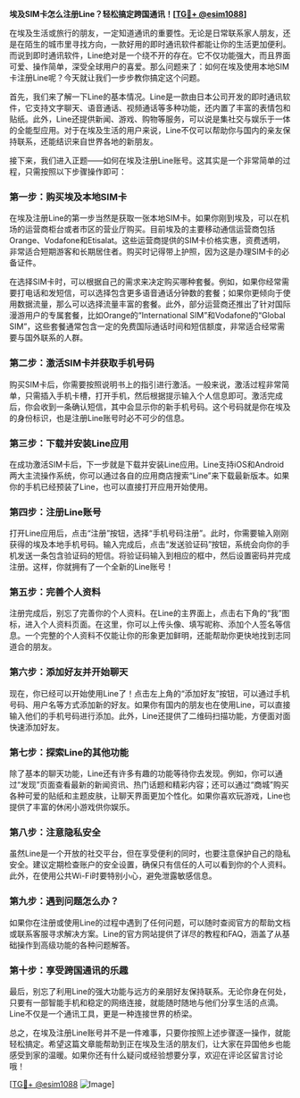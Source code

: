 **埃及SIM卡怎么注册Line？轻松搞定跨国通讯！[[TG💪+ @esim1088](https://t.me/s/esim1088)]**

在埃及生活或旅行的朋友，一定知道通讯的重要性。无论是日常联系家人朋友，还是在陌生的城市里寻找方向，一款好用的即时通讯软件都能让你的生活更加便利。而说到即时通讯软件，Line绝对是一个绕不开的存在。它不仅功能强大，而且界面可爱、操作简单，深受全球用户的喜爱。那么问题来了：如何在埃及使用本地SIM卡注册Line呢？今天就让我们一步步教你搞定这个问题。

首先，我们来了解一下Line的基本情况。Line是一款由日本公司开发的即时通讯软件，它支持文字聊天、语音通话、视频通话等多种功能，还内置了丰富的表情包和贴纸。此外，Line还提供新闻、游戏、购物等服务，可以说是集社交与娱乐于一体的全能型应用。对于在埃及生活的用户来说，Line不仅可以帮助你与国内的亲友保持联系，还能结识来自世界各地的新朋友。

接下来，我们进入正题——如何在埃及注册Line账号。这其实是一个非常简单的过程，只需按照以下步骤操作即可：

### **第一步：购买埃及本地SIM卡**
在埃及注册Line的第一步当然是获取一张本地SIM卡。如果你刚到埃及，可以在机场的运营商柜台或者市区的营业厅购买。目前埃及的主要移动通信运营商包括Orange、Vodafone和Etisalat。这些运营商提供的SIM卡价格实惠，资费透明，非常适合短期游客和长期居住者。购买时记得带上护照，因为这是办理SIM卡的必备证件。

在选择SIM卡时，可以根据自己的需求来决定购买哪种套餐。例如，如果你经常需要打电话和发短信，可以选择包含更多语音通话分钟数的套餐；如果你更倾向于使用数据流量，那么可以选择流量丰富的套餐。此外，部分运营商还推出了针对国际漫游用户的专属套餐，比如Orange的“International SIM”和Vodafone的“Global SIM”，这些套餐通常包含一定的免费国际通话时间和短信额度，非常适合经常需要与国外联系的人群。

### **第二步：激活SIM卡并获取手机号码**
购买SIM卡后，你需要按照说明书上的指引进行激活。一般来说，激活过程非常简单，只需插入手机卡槽，打开手机，然后根据提示输入个人信息即可。激活完成后，你会收到一条确认短信，其中会显示你的新手机号码。这个号码就是你在埃及的身份标识，也是注册Line账号时必不可少的信息。

### **第三步：下载并安装Line应用**
在成功激活SIM卡后，下一步就是下载并安装Line应用。Line支持iOS和Android两大主流操作系统，你可以通过各自的应用商店搜索“Line”来下载最新版本。如果你的手机已经预装了Line，也可以直接打开应用开始使用。

### **第四步：注册Line账号**
打开Line应用后，点击“注册”按钮，选择“手机号码注册”。此时，你需要输入刚刚获得的埃及本地手机号码。输入完成后，点击“发送验证码”按钮，系统会向你的手机发送一条包含验证码的短信。将验证码输入到相应的框中，然后设置密码并完成注册。这样，你就拥有了一个全新的Line账号！

### **第五步：完善个人资料**
注册完成后，别忘了完善你的个人资料。在Line的主界面上，点击右下角的“我”图标，进入个人资料页面。在这里，你可以上传头像、填写昵称、添加个人签名等信息。一个完整的个人资料不仅能让你的形象更加鲜明，还能帮助你更快地找到志同道合的朋友。

### **第六步：添加好友并开始聊天**
现在，你已经可以开始使用Line了！点击左上角的“添加好友”按钮，可以通过手机号码、用户名等方式添加新的好友。如果你有国内的朋友也在使用Line，可以直接输入他们的手机号码进行添加。此外，Line还提供了二维码扫描功能，方便面对面快速添加好友。

### **第七步：探索Line的其他功能**
除了基本的聊天功能，Line还有许多有趣的功能等待你去发现。例如，你可以通过“发现”页面查看最新的新闻资讯、热门话题和精彩内容；还可以通过“商城”购买各种可爱的贴纸和主题皮肤，让聊天界面更加个性化。如果你喜欢玩游戏，Line也提供了丰富的休闲小游戏供你娱乐。

### **第八步：注意隐私安全**
虽然Line是一个开放的社交平台，但在享受便利的同时，也要注意保护自己的隐私安全。建议定期检查账户的安全设置，确保只有信任的人可以看到你的个人资料。此外，在使用公共Wi-Fi时要特别小心，避免泄露敏感信息。

### **第九步：遇到问题怎么办？**
如果你在注册或使用Line的过程中遇到了任何问题，可以随时查阅官方的帮助文档或联系客服寻求解决方案。Line的官方网站提供了详尽的教程和FAQ，涵盖了从基础操作到高级功能的各种问题解答。

### **第十步：享受跨国通讯的乐趣**
最后，别忘了利用Line的强大功能与远方的亲朋好友保持联系。无论你身在何处，只要有一部智能手机和稳定的网络连接，就能随时随地与他们分享生活的点滴。Line不仅是一个通讯工具，更是一种连接世界的桥梁。

总之，在埃及注册Line账号并不是一件难事，只要你按照上述步骤逐一操作，就能轻松搞定。希望这篇文章能帮助到正在埃及生活的朋友们，让大家在异国他乡也能感受到家的温暖。如果你还有什么疑问或经验想要分享，欢迎在评论区留言讨论哦！

[[TG💪+ @esim1088](https://t.me/s/esim1088) ![Image](https://i.postimg.cc/4NQfJmqS/Snipaste-2025-05-13-00-14-12.png)]